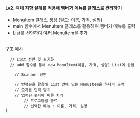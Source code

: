 #### Lv2. 객체 지향 설계를 적용해 햄버거 메뉴를 클래스로 관리하기
- MenuItem 클래스 생성 (필드: 이름, 가격, 설명)
- main 함수에서 MenuItem 클래스를 활용하여 햄버거 메뉴를 출력
- List를 선언하여 여러 MenuItem을 추가

<br>구조 예시
```public static void main(String[] args) {
  // List 선언 및 초기화
  // add 함수를 통해 new MenuItem(이름, 가격, 설명) List에 삽입

  	// Scanner 선언
  	
  	// 반복문을 활용해 List 안에 있는 MenuItem을 하나씩 출력
  	// 숫자를 입력 받기
  	// 입력된 숫자에 따른 처리
  		// 프로그램을 종료
  		// 선택한 메뉴 : 이름, 가격, 설명
}
```
